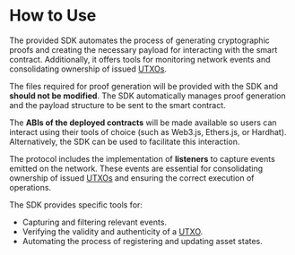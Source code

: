 # How to Use

The provided SDK automates the process of generating cryptographic proofs and creating the necessary payload for interacting with the smart contract. Additionally, it offers tools for monitoring network events and consolidating ownership of issued [UTXOs](concepts/utxo).

The files required for proof generation will be provided with the SDK and **should not be modified**. The SDK automatically manages proof generation and the payload structure to be sent to the smart contract.

The **ABIs of the deployed contracts** will be made available so users can interact using their tools of choice (such as Web3.js, Ethers.js, or Hardhat). Alternatively, the SDK can be used to facilitate this interaction.

The protocol includes the implementation of **listeners** to capture events emitted on the network. These events are essential for consolidating ownership of issued [UTXOs](concepts/utxo) and ensuring the correct execution of operations.

The SDK provides specific tools for:

* Capturing and filtering relevant events.
* Verifying the validity and authenticity of a [UTXO](concepts/utxo).
* Automating the process of registering and updating asset states.